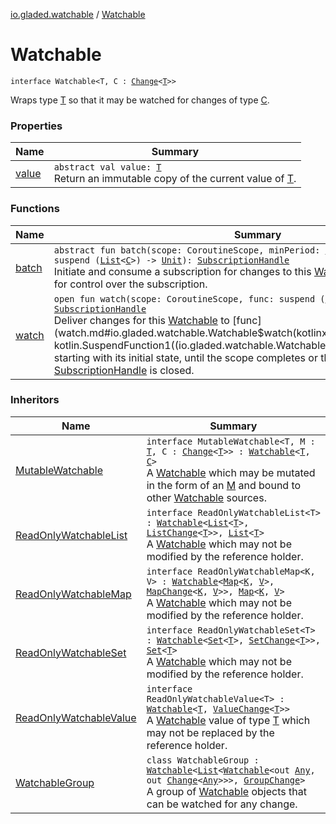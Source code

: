 [io.gladed.watchable](../index.md) / [Watchable](./index.md)

# Watchable

`interface Watchable<T, C : `[`Change`](../-change.md)`<`[`T`](index.md#T)`>>`

Wraps type [T](index.md#T) so that it may be watched for changes of type [C](index.md#C).

### Properties

| Name | Summary |
|---|---|
| [value](value.md) | `abstract val value: `[`T`](index.md#T)<br>Return an immutable copy of the current value of [T](index.md#T). |

### Functions

| Name | Summary |
|---|---|
| [batch](batch.md) | `abstract fun batch(scope: CoroutineScope, minPeriod: `[`Long`](https://kotlinlang.org/api/latest/jvm/stdlib/kotlin/-long/index.html)` = 0, consumer: suspend (`[`List`](https://kotlinlang.org/api/latest/jvm/stdlib/kotlin.collections/-list/index.html)`<`[`C`](index.md#C)`>) -> `[`Unit`](https://kotlinlang.org/api/latest/jvm/stdlib/kotlin/-unit/index.html)`): `[`SubscriptionHandle`](../-subscription-handle/index.md)<br>Initiate and consume a subscription for changes to this [Watchable](./index.md), returning a handle for control over the subscription. |
| [watch](watch.md) | `open fun watch(scope: CoroutineScope, func: suspend (`[`C`](index.md#C)`) -> `[`Unit`](https://kotlinlang.org/api/latest/jvm/stdlib/kotlin/-unit/index.html)`): `[`SubscriptionHandle`](../-subscription-handle/index.md)<br>Deliver changes for this [Watchable](./index.md) to [func](watch.md#io.gladed.watchable.Watchable$watch(kotlinx.coroutines.CoroutineScope, kotlin.SuspendFunction1((io.gladed.watchable.Watchable.C, kotlin.Unit)))/func), starting with its initial state, until the scope completes or the returned [SubscriptionHandle](../-subscription-handle/index.md) is closed. |

### Inheritors

| Name | Summary |
|---|---|
| [MutableWatchable](../-mutable-watchable/index.md) | `interface MutableWatchable<T, M : `[`T`](../-mutable-watchable/index.md#T)`, C : `[`Change`](../-change.md)`<`[`T`](../-mutable-watchable/index.md#T)`>> : `[`Watchable`](./index.md)`<`[`T`](../-mutable-watchable/index.md#T)`, `[`C`](../-mutable-watchable/index.md#C)`>`<br>A [Watchable](./index.md) which may be mutated in the form of an [M](../-mutable-watchable/index.md#M) and bound to other [Watchable](./index.md) sources. |
| [ReadOnlyWatchableList](../-read-only-watchable-list.md) | `interface ReadOnlyWatchableList<T> : `[`Watchable`](./index.md)`<`[`List`](https://kotlinlang.org/api/latest/jvm/stdlib/kotlin.collections/-list/index.html)`<`[`T`](../-read-only-watchable-list.md#T)`>, `[`ListChange`](../-list-change/index.md)`<`[`T`](../-read-only-watchable-list.md#T)`>>, `[`List`](https://kotlinlang.org/api/latest/jvm/stdlib/kotlin.collections/-list/index.html)`<`[`T`](../-read-only-watchable-list.md#T)`>`<br>A [Watchable](https://kotlinlang.org/api/latest/jvm/stdlib/kotlin.collections/-list/index.html) which may not be modified by the reference holder. |
| [ReadOnlyWatchableMap](../-read-only-watchable-map.md) | `interface ReadOnlyWatchableMap<K, V> : `[`Watchable`](./index.md)`<`[`Map`](https://kotlinlang.org/api/latest/jvm/stdlib/kotlin.collections/-map/index.html)`<`[`K`](../-read-only-watchable-map.md#K)`, `[`V`](../-read-only-watchable-map.md#V)`>, `[`MapChange`](../-map-change/index.md)`<`[`K`](../-read-only-watchable-map.md#K)`, `[`V`](../-read-only-watchable-map.md#V)`>>, `[`Map`](https://kotlinlang.org/api/latest/jvm/stdlib/kotlin.collections/-map/index.html)`<`[`K`](../-read-only-watchable-map.md#K)`, `[`V`](../-read-only-watchable-map.md#V)`>`<br>A [Watchable](https://kotlinlang.org/api/latest/jvm/stdlib/kotlin.collections/-map/index.html) which may not be modified by the reference holder. |
| [ReadOnlyWatchableSet](../-read-only-watchable-set.md) | `interface ReadOnlyWatchableSet<T> : `[`Watchable`](./index.md)`<`[`Set`](https://kotlinlang.org/api/latest/jvm/stdlib/kotlin.collections/-set/index.html)`<`[`T`](../-read-only-watchable-set.md#T)`>, `[`SetChange`](../-set-change/index.md)`<`[`T`](../-read-only-watchable-set.md#T)`>>, `[`Set`](https://kotlinlang.org/api/latest/jvm/stdlib/kotlin.collections/-set/index.html)`<`[`T`](../-read-only-watchable-set.md#T)`>`<br>A [Watchable](https://kotlinlang.org/api/latest/jvm/stdlib/kotlin.collections/-set/index.html) which may not be modified by the reference holder. |
| [ReadOnlyWatchableValue](../-read-only-watchable-value.md) | `interface ReadOnlyWatchableValue<T> : `[`Watchable`](./index.md)`<`[`T`](../-read-only-watchable-value.md#T)`, `[`ValueChange`](../-value-change/index.md)`<`[`T`](../-read-only-watchable-value.md#T)`>>`<br>A [Watchable](./index.md) value of type [T](../-read-only-watchable-value.md#T) which may not be replaced by the reference holder. |
| [WatchableGroup](../-watchable-group/index.md) | `class WatchableGroup : `[`Watchable`](./index.md)`<`[`List`](https://kotlinlang.org/api/latest/jvm/stdlib/kotlin.collections/-list/index.html)`<`[`Watchable`](./index.md)`<out `[`Any`](https://kotlinlang.org/api/latest/jvm/stdlib/kotlin/-any/index.html)`, out `[`Change`](../-change.md)`<`[`Any`](https://kotlinlang.org/api/latest/jvm/stdlib/kotlin/-any/index.html)`>>>, `[`GroupChange`](../-group-change/index.md)`>`<br>A group of [Watchable](./index.md) objects that can be watched for any change. |
